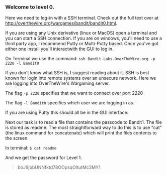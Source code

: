 ### Welcome to level 0.

Here we need to log-in with a SSH terminal. Check out the full text over at http://overthewire.org/wargames/bandit/bandit0.html.

If you are using any Unix derivative (linux or MacOS) open a terminal and you can start a SSH connection. If you are on windows, you'll need to use a third party app, I recommend Putty or Multi-Putty based. Once you've got either one install you'll interactwith the GUI to log in.

On Terminal we use the command:
    `ssh Bandit.Labs.OverTheWire.org -p 2220 -l Bandit0`
    
If you don't know what SSH is, I suggest reading about it. SSH is best known for login into remote systems over an unsecure network. Here we are logging into OverTheWire's Wargaming server.

The flag `-p 2220` specifies that we want to connect over port 2220

The flag `-l Bandit0` specifies which user we are logging in as. 

If you are using Putty this should all be in the GUI interface.

Next our task is to read a file that contains the passcode to Bandit1. The file is stored as readme. The most straightforward way to do this is to use "cat" (the linux command for concatenate) which will print the files contents to the screen.

In terminal:
    `$ cat readme`
    
And we get the password for Level 1. 
> boJ9jbbUNNfktd78OOpsqOltutMc3MY1
